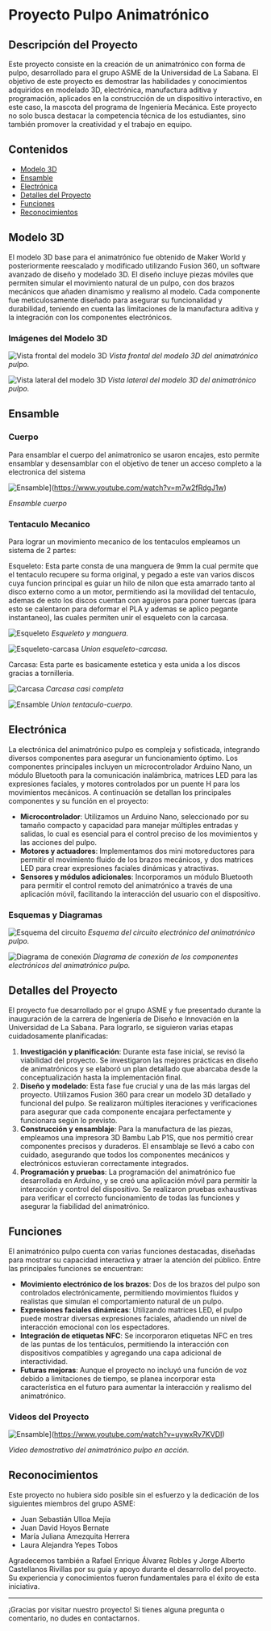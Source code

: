 # Proyecto Pulpo Animatrónico

## Descripción del Proyecto

Este proyecto consiste en la creación de un animatrónico con forma de pulpo, desarrollado para el grupo ASME de la Universidad de La Sabana. El objetivo de este proyecto es demostrar las habilidades y conocimientos adquiridos en modelado 3D, electrónica, manufactura aditiva y programación, aplicados en la construcción de un dispositivo interactivo, en este caso, la mascota del programa de Ingeniería Mecánica. Este proyecto no solo busca destacar la competencia técnica de los estudiantes, sino también promover la creatividad y el trabajo en equipo.

## Contenidos

- [Modelo 3D](#modelo-3d)
- [Ensamble](#ensamble)
- [Electrónica](#electrónica)
- [Detalles del Proyecto](#detalles-del-proyecto)
- [Funciones](#funciones)
- [Reconocimientos](#reconocimientos)

## Modelo 3D

El modelo 3D base para el animatrónico fue obtenido de Maker World y posteriormente reescalado y modificado utilizando Fusion 360, un software avanzado de diseño y modelado 3D. El diseño incluye piezas móviles que permiten simular el movimiento natural de un pulpo, con dos brazos mecánicos que añaden dinamismo y realismo al modelo. Cada componente fue meticulosamente diseñado para asegurar su funcionalidad y durabilidad, teniendo en cuenta las limitaciones de la manufactura aditiva y la integración con los componentes electrónicos.

### Imágenes del Modelo 3D

![Vista frontal del modelo 3D](images/modelo_3d_frontal.jpg)
*Vista frontal del modelo 3D del animatrónico pulpo.*

![Vista lateral del modelo 3D](images/modelo_3d_lateral.jpg)
*Vista lateral del modelo 3D del animatrónico pulpo.*

## Ensamble

### Cuerpo

Para ensamblar el cuerpo del animatronico se usaron encajes, esto permite ensamblar y desensamblar con el objetivo de tener un acceso completo a la electronica del sistema

![Ensamble](https://img.youtube.com/vi/m7w2fRdgJ1w/0.jpg)](https://www.youtube.com/watch?v=m7w2fRdgJ1w)

*Ensamble cuerpo*

### Tentaculo Mecanico

Para lograr un movimiento mecanico de los tentaculos empleamos un sistema de 2 partes:

Esqueleto: Esta parte consta de una manguera de 9mm la cual permite que el tentaculo recupere su forma original, y pegado a este van varios discos cuya funcion principal es guiar un hilo de nilon que esta amarrado tanto al disco externo como a un motor, permitiendo asi la movilidad del tentaculo, ademas de esto los discos cuentan con agujeros para poner tuercas (para esto se calentaron para deformar el PLA y ademas se aplico pegante instantaneo), las cuales permiten unir el esqueleto con la carcasa.

![Esqueleto](Images/Esqueleto.jpg)
*Esqueleto y manguera.*

![Esqueleto-carcasa](Images/Union_esqueleto_carcasa.jpg)
*Union esqueleto-carcasa.*

Carcasa: Esta parte es basicamente estetica y esta unida a los discos gracias a tornilleria.

![Carcasa](Images/Carcasa.jpg)
*Carcasa casi completa*

![Ensamble](Images/Ensamble.jpg)
*Union tentaculo-cuerpo.*

## Electrónica

La electrónica del animatrónico pulpo es compleja y sofisticada, integrando diversos componentes para asegurar un funcionamiento óptimo. Los componentes principales incluyen un microcontrolador Arduino Nano, un módulo Bluetooth para la comunicación inalámbrica, matrices LED para las expresiones faciales, y motores controlados por un puente H para los movimientos mecánicos. A continuación se detallan los principales componentes y su función en el proyecto:

- **Microcontrolador**: Utilizamos un Arduino Nano, seleccionado por su tamaño compacto y capacidad para manejar múltiples entradas y salidas, lo cual es esencial para el control preciso de los movimientos y las acciones del pulpo.
- **Motores y actuadores**: Implementamos dos mini motoreductores para permitir el movimiento fluido de los brazos mecánicos, y dos matrices LED para crear expresiones faciales dinámicas y atractivas.
- **Sensores y módulos adicionales**: Incorporamos un módulo Bluetooth para permitir el control remoto del animatrónico a través de una aplicación móvil, facilitando la interacción del usuario con el dispositivo.

### Esquemas y Diagramas

![Esquema del circuito](images/esquema_circuito.jpg)
*Esquema del circuito electrónico del animatrónico pulpo.*

![Diagrama de conexión](images/diagrama_conexion.jpg)
*Diagrama de conexión de los componentes electrónicos del animatrónico pulpo.*

## Detalles del Proyecto

El proyecto fue desarrollado por el grupo ASME y fue presentado durante la inauguración de la carrera de Ingeniería de Diseño e Innovación en la Universidad de La Sabana. Para lograrlo, se siguieron varias etapas cuidadosamente planificadas:

1. **Investigación y planificación**: Durante esta fase inicial, se revisó la viabilidad del proyecto. Se investigaron las mejores prácticas en diseño de animatrónicos y se elaboró un plan detallado que abarcaba desde la conceptualización hasta la implementación final.
2. **Diseño y modelado**: Esta fase fue crucial y una de las más largas del proyecto. Utilizamos Fusion 360 para crear un modelo 3D detallado y funcional del pulpo. Se realizaron múltiples iteraciones y verificaciones para asegurar que cada componente encajara perfectamente y funcionara según lo previsto.
3. **Construcción y ensamblaje**: Para la manufactura de las piezas, empleamos una impresora 3D Bambu Lab P1S, que nos permitió crear componentes precisos y duraderos. El ensamblaje se llevó a cabo con cuidado, asegurando que todos los componentes mecánicos y electrónicos estuvieran correctamente integrados.
4. **Programación y pruebas**: La programación del animatrónico fue desarrollada en Arduino, y se creó una aplicación móvil para permitir la interacción y control del dispositivo. Se realizaron pruebas exhaustivas para verificar el correcto funcionamiento de todas las funciones y asegurar la fiabilidad del animatrónico.

## Funciones

El animatrónico pulpo cuenta con varias funciones destacadas, diseñadas para mostrar su capacidad interactiva y atraer la atención del público. Entre las principales funciones se encuentran:

- **Movimiento electrónico de los brazos**: Dos de los brazos del pulpo son controlados electrónicamente, permitiendo movimientos fluidos y realistas que simulan el comportamiento natural de un pulpo.
- **Expresiones faciales dinámicas**: Utilizando matrices LED, el pulpo puede mostrar diversas expresiones faciales, añadiendo un nivel de interacción emocional con los espectadores.
- **Integración de etiquetas NFC**: Se incorporaron etiquetas NFC en tres de las puntas de los tentáculos, permitiendo la interacción con dispositivos compatibles y agregando una capa adicional de interactividad.
- **Futuras mejoras**: Aunque el proyecto no incluyó una función de voz debido a limitaciones de tiempo, se planea incorporar esta característica en el futuro para aumentar la interacción y realismo del animatrónico.

### Videos del Proyecto

![Ensamble](https://img.youtube.com/vi/uywxRv7KVDI/0.jpg)](https://www.youtube.com/watch?v=uywxRv7KVDI)

*Video demostrativo del animatrónico pulpo en acción.*

## Reconocimientos

Este proyecto no hubiera sido posible sin el esfuerzo y la dedicación de los siguientes miembros del grupo ASME:

- Juan Sebastián Ulloa Mejía
- Juan David Hoyos Bernate
- María Juliana Amezquita Herrera
- Laura Alejandra Yepes Tobos

Agradecemos también a Rafael Enrique Álvarez Robles y Jorge Alberto Castellanos Rivillas por su guía y apoyo durante el desarrollo del proyecto. Su experiencia y conocimientos fueron fundamentales para el éxito de esta iniciativa.

---

¡Gracias por visitar nuestro proyecto! Si tienes alguna pregunta o comentario, no dudes en contactarnos.
